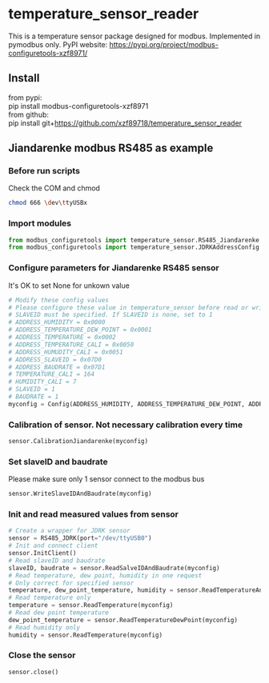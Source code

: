 # temperature_sensor_reader
This is a temperature sensor package designed for modbus. Implemented in pymodbus only. PyPI website: https://pypi.org/project/modbus-configuretools-xzf8971/
## Install
from pypi:  
pip install modbus-configuretools-xzf8971  
from github:  
pip install git+https://github.com/xzf89718/temperature_sensor_reader
## Jiandarenke modbus RS485 as example  
### Before run scripts
Check the COM and chmod  
```bash
chmod 666 \dev\ttyUSBx
```
### Import modules  
```python
from modbus_configuretools import temperature_sensor.RS485_Jiandarenke as RS485_JDRK  
from modbus_configuretools import temperature_sensor.JDRKAddressConfig as Config
```
### Configure parameters for Jiandarenke RS485 sensor
It's OK to set None for unkown value
```python
# Modify these config values 
# Please configure these value in temperature_sensor before read or write values  
# SLAVEID must be specified. If SLAVEID is none, set to 1  
# ADDRESS_HUMIDITY = 0x0000  
# ADDRESS_TEMPERATURE_DEW_POINT = 0x0001  
# ADDRESS_TEMPERATURE = 0x0002  
# ADDRESS_TEMPERATURE_CALI = 0x0050  
# ADDRESS_HUMUDITY_CALI = 0x0051  
# ADDRESS_SLAVEID = 0x07D0  
# ADDRESS_BAUDRATE = 0x07D1  
# TEMPERATURE_CALI = 164  
# HUMIDITY_CALI = 7  
# SLAVEID = 1
# BAUDRATE = 1
myconfig = Config(ADDRESS_HUMIDITY, ADDRESS_TEMPERATURE_DEW_POINT, ADDRESS_TEMPERATURE, ADDRESS_SLAVEID, ADDRESS_BAUDRATE, ADDRESS_TEMPERATURE_CALI, ADDRESS_HUMUDITY_CALI, TEMPERATURE_CALI, HUMIDITY_CALI, SLAVEID, BAUDRATE)
```
### Calibration of sensor. Not necessary calibration every time  
```python
sensor.CalibrationJiandarenke(myconfig)  
```
### Set slaveID and baudrate
Please make sure only 1 sensor connect to the modbus bus
```python
sensor.WriteSlaveIDAndBaudrate(myconfig)
```
### Init and read measured values from sensor  
```python
# Create a wrapper for JDRK sensor  
sensor = RS485_JDRK(port="/dev/ttyUSB0")  
# Init and connect client
sensor.InitClient()  
# Read slaveID and baudrate  
slaveID, baudrate = sensor.ReadSalveIDAndBaudrate(myconfig)  
# Read temperature, dew point, humidity in one request  
# Only correct for specified sensor
temperature, dew_point_temperature, humidity = sensor.ReadTemperatureAndHumidity(myconfig)  
# Read temperature only  
temperature = sensor.ReadTemperature(myconfig)  
# Read dew point temperature  
dew_point_temperature = sensor.ReadTemperatureDewPoint(myconfig)  
# Read humidity only  
humidity = sensor.ReadTemperature(myconfig)  
```
### Close the sensor
```python
sensor.close()
```
